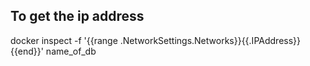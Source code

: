 ## To get the ip address
docker inspect -f '{{range .NetworkSettings.Networks}}{{.IPAddress}}{{end}}' name_of_db 
